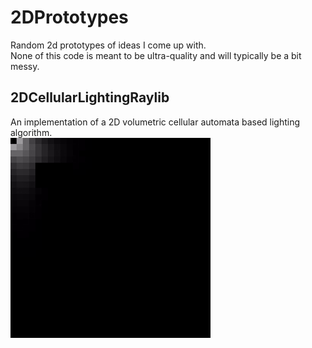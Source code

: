 # 2DPrototypes
Random 2d prototypes of ideas I come up with.  
None of this code is meant to be ultra-quality and will typically be a bit messy.  

## 2DCellularLightingRaylib
An implementation of a 2D volumetric cellular automata based lighting algorithm.  
![2DCellularLightingRaylib](2DCellularLightingRaylib.gif)
